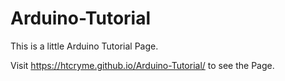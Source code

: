 # Arduino-Tutorial
This is a little Arduino Tutorial Page.

Visit https://htcryme.github.io/Arduino-Tutorial/ to see the Page.
